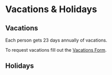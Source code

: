 # Vacations & Holidays

## Vacations

Each person gets 23 days annually of vacations.

To request vacations fill out the [Vacations Form].

[Vacations Form]: https://goo.gl/forms/oI4sFH0Ee6IG8xvc2

## Holidays
